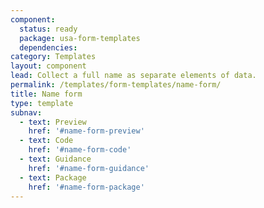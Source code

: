 ```yaml
---
component:
  status: ready
  package: usa-form-templates
  dependencies:
category: Templates
layout: component
lead: Collect a full name as separate elements of data.
permalink: /templates/form-templates/name-form/
title: Name form
type: template
subnav:
  - text: Preview
    href: '#name-form-preview'
  - text: Code
    href: '#name-form-code'
  - text: Guidance
    href: '#name-form-guidance'
  - text: Package
    href: '#name-form-package'
---
```


